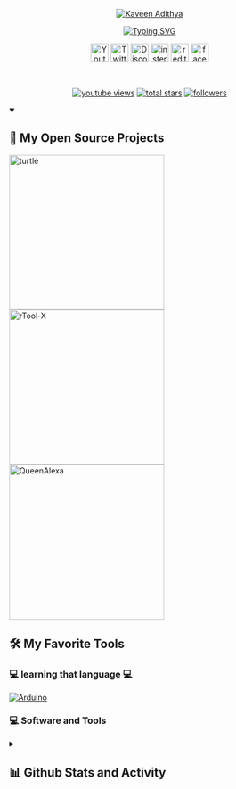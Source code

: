 <p align="center">
  <a href="https://github.com/vihanga20">
    <img src="https://download1510.mediafire.com/xdbkonkkd4ag0B_gnsdxRhoikgcr_BgW5IOtD3xY0TMxEbxKvgXF1mZRp0_NWt0LkJeZhXbIH_bJl7BDb6OBj3c1IQOZAVI/y8cq9clmlr6hefq/name.png" alt="Kaveen Adithya" /></a>
</p>

<p align="center">
  <!-- Typing SVG by DenverCoder1 - https://github.com/DenverCoder1/readme-typing-svg -->
  <a href="https://github.com/vihanga20/"><img src="https://readme-typing-svg.demolab.com?font=Fira+Code&pause=1000&color=F70017&width=435&lines=Welcome+to+my+github+account;%E0%B6%B8%E0%B6%9C%E0%B7%9A+github+%E0%B6%9C%E0%B7%92%E0%B6%AB%E0%B7%94%E0%B6%B8%E0%B6%A7+%E0%B7%83%E0%B7%8F%E0%B6%AF%E0%B6%BB%E0%B6%BA%E0%B7%99%E0%B6%B1%E0%B7%8A+%E0%B6%B4%E0%B7%92%E0%B6%BD%E0%B7%92%E0%B6%9C%E0%B6%B1%E0%B7%8A%E0%B6%B1%E0%B7%80%E0%B7%8F." alt="Typing SVG" /></a>
</p>

<!-- Social media icons section -->
<p align="center">
  <a href="https://www.youtube.com/channel/UCw7Tn1iNUU8MQthssd_uaTA"><img width="32px" alt="Youtube" title="YouTube" src="https://download1085.mediafire.com/hgjjxd0eh6egFwFrTQB6VGEczYuvj4jU_5oKRCFpO5FZ-0Mx-qqB_RzgsIQkaS6t2RnH1Oz9efPPyS_A4r6nV0rsi8_SHiQ/dvnaohsuh5dakr3/youtube.png"/></a>
     <a href="https://twitter.com/Vihanga_Kaveen"><img width="32px" alt="Twitter" title="Twitter" src="https://download1075.mediafire.com/u03cyjw5zsnguV3jheGRzwyw8_x-vIQaAg02FweuI4nd38tl_yaTVQF-4kOuK_8s1dA0O6hes8TRLdUmIHY0tvjArSIZQ7s/o2009losxgijn5b/twitter.png"/></a>
     <a href="https://discord.gg/"><img width="32px" alt="Discord.gg" title="Discord" src="https://download1655.mediafire.com/uypt6qobui2gpx_gl4dzTsnqXB9xswMEWJsxRD2qVWha6QgZ-5JbfbFymJSHiaRHdaRQmHQyNknavA7HuYNEROXzWJtSj_o/eyfo4m0raocwa88/discord.png"/></a>
     <a href="https://twitter.com/Vihanga_Kaveen"><img width="32px" alt="instergrame.com" title="instergrame" src="https://download1500.mediafire.com/84gz8w759zwgJTU3ILmZiTBW5_bXSZZfcJQdgrTtr1EBWXJHpRjfwoe4AuRiGuJTbOerDF0wxt9fwZavOA0zcu5DA920TAY/bhki73wtvthe6gu/instagram.png"/></a>
     <a href="https://www.reddit.com/user/Kaveen_Adithya"><img width="32px" alt="redit" title="Redit" src="https://download1074.mediafire.com/snszq63pr4sgZ1ZdP8GQNrUAA27HEnx33G9k7tjeYcEQfXFFJfqoIkH7mmpzBtCkLOuz8StXm15HhwwSCp7ZuCwA32xW-VM/wcsndgpk7pzobhy/reddit.png"/></a>
     <a href="https://www.facebook.com/kaveen.adithya.0"><img width="32px" alt="facebook" title="Face Book" src="https://download1638.mediafire.com/5ptqilcrpmcgcgy3Zj4ziPhl0njkZV3ld63TkmIzkkrSTLYDcGQoSC6SqaZCz0VzHl_RMwqh4T1lKApRDa2_d5eUPT-Hxnk/nmhuejd0ljrco9n/facebook.png"/></a>
</p>

<br/>



<!-- Social badges section 
<!-- Badges with custom icons - https://github.com/DenverCoder1/custom-icon-badges -->
<!-- View counter - https://github.com/DenverCoder1/Simple-View-Counter -->
<p align="center">
  <a href="https://www.youtube.com/channel/UCw7Tn1iNUU8MQthssd_uaTA?sub_confirmation=1">
    <img alt="youtube views" title="YouTube views" src="https://img.shields.io/youtube/channel/subscribers/UCw7Tn1iNUU8MQthssd_uaTA?color=orange&logo=youtube&logoColor=red&style=for-the-badge"/></a> 
  <a href="[https://github.com/vihanga20?tab=repositories&sort=stargazers](https://www.youtube.com/watch?v=UtKRnUQ834k)">
    <img alt="total stars" title="YouTube Video Views" src="https://img.shields.io/youtube/views/UtKRnUQ834k?color=green&logo=youtube&style=for-the-badge"/></a>
  <a href="https://github.com/vihanga20?tab=followers">
    <img alt="followers" title="Follow me on Github" src="https://custom-icon-badges.demolab.com/github/followers/vihanga20?color=236ad3&labelColor=1155ba&style=for-the-badge&logo=person-add&label=Follow&logoColor=white"/></a> 
</p>

<details open> 
  <summary><h2>📘 My Open Source Projects</h2></summary>

  <!-- Repo info cards - https://github.com/anuraghazra/github-readme-stats -->
  <!-- Small repo cards (fork) - https://github.com/DenverCoder1/github-readme-stats -->
  <p align="left">
    <a href="https://github.com/vihanga20/turtle"><img width="278" src="https://denvercoder1-github-readme-stats.vercel.app/api/pin/?username=vihanga20&repo=turtle&theme=react&bg_color=1F222E&title_color=F85D7F&hide_border=true&icon_color=F8D866&show_icons=false" alt="turtle"></a>
    <a href="https://github.com/vihanga20/Tool-X"><img width="278" src="https://denvercoder1-github-readme-stats.vercel.app/api/pin/?username=vihanga20&repo=Tool-X&theme=react&bg_color=1F222E&title_color=F85D7F&hide_border=true&icon_color=F8D866&show_icons=false" alt="rTool-X"></a>
    <a href="https://github.com/vihanga20/QueenAlexa"><img width="278" src="https://denvercoder1-github-readme-stats.vercel.app/api/pin?username=vihanga20&repo=QueenAlexa&theme=react&bg_color=1F222E&title_color=F85D7F&hide_border=true&icon_color=F8D866&show_icons=false" alt="QueenAlexa"></a>
  </p>
  
  <summary><h2>🛠️ My Favorite Tools</h2></summary>
  <!-- Some badges are from https://github.com/Ileriayo/markdown-badges -->
  
  <h3>💻 learning that language 💻</h3>
  <p>
      <a href="#"><img alt="Arduino" src="https://img.shields.io/badge/-Arduino-00979D?logo=Arduino&logoColor=white"></a>
  </p>

  
  <h3>💻 Software and Tools</h3>
</details>

<details> 
  <summary><h2>📊 Github Stats and Activity</h2></summary>

  <h3>🔥 Streak Stats</h3>

  <!-- GitHub Readme Streak Stats - https://github.com/DenverCoder1/github-readme-streak-stats -->
  <p>
    <a href="https://github.com/DenverCoder1/github-readme-streak-stats">
      <img title="🔥 Get streak stats for your profile at git.io/streak-stats" alt="KAVEEN's streak" src="https://streak-stats.demolab.com?user=vihanga20&theme=monokai&hide_border=true"/>
    </a>
    <p>🔥 Get streak stats for your profile at <a href="https://git.io/streak-stats">git.io/streak-stats</a></p>
  </p>

  <h3>💻 GitHub Profile Stats</h3>

  <!-- https://github.com/anuraghazra/github-readme-stats -->

 [![KAVEEN's GitHub stats](https://github-readme-stats.vercel.app/api?username=vihanga20&count_private=true&show_icons=true&theme=cobalt)](https://github.com/anuraghazra/github-readme-stats)
  <br/>

  <b>Note:</b> Top languages is only a metric of the languages my public code consists of and doesn't reflect experience or skill level.
  
  <!-- https://github.com/ashutosh00710/github-readme-activity-graph -->

  <a [![KAVEEN's github activity graph](https://github-readme-activity-graph.cyclic.app/graph?username=vihanga20&theme=github-compact)](https://github.com/anuraghazra/github-readme-activity-graph) /></a>

  <h3>⚡ Massage and other</h3>

  <!-- https://github.com/jamesgeorge007/github-activity-readme -->

1. 🗣 Lerning python
2. 🎉 Thanks for giving me the goal [Heladevs-sweden](https://www.youtube.com/@heladevs-sweden)
3. 🎉 Keep learning
4. 💪 Don't waste your time
5. 🗣 One day I will become a software engineer

</details>
